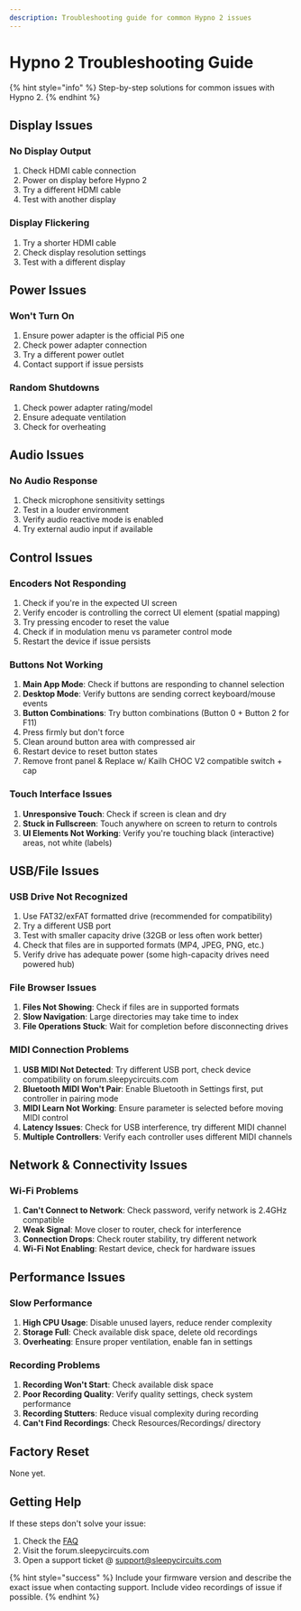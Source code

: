 ```yaml
---
description: Troubleshooting guide for common Hypno 2 issues
---
```


# Hypno 2 Troubleshooting Guide

{% hint style="info" %}
Step-by-step solutions for common issues with Hypno 2.
{% endhint %}

## Display Issues

### No Display Output
1. Check HDMI cable connection
2. Power on display before Hypno 2
3. Try a different HDMI cable
4. Test with another display

### Display Flickering
1. Try a shorter HDMI cable
2. Check display resolution settings
3. Test with a different display

## Power Issues

### Won't Turn On
1. Ensure power adapter is the official Pi5 one
2. Check power adapter connection
3. Try a different power outlet
4. Contact support if issue persists

### Random Shutdowns
1. Check power adapter rating/model
2. Ensure adequate ventilation
3. Check for overheating

## Audio Issues

### No Audio Response
1. Check microphone sensitivity settings
2. Test in a louder environment
3. Verify audio reactive mode is enabled
4. Try external audio input if available

## Control Issues

### Encoders Not Responding
1. Check if you're in the expected UI screen
2. Verify encoder is controlling the correct UI element (spatial mapping)
3. Try pressing encoder to reset the value
4. Check if in modulation menu vs parameter control mode
5. Restart the device if issue persists

### Buttons Not Working
1. **Main App Mode**: Check if buttons are responding to channel selection
2. **Desktop Mode**: Verify buttons are sending correct keyboard/mouse events
3. **Button Combinations**: Try button combinations (Button 0 + Button 2 for F11)
4. Press firmly but don't force
5. Clean around button area with compressed air
6. Restart device to reset button states
7. Remove front panel & Replace w/ Kailh CHOC V2 compatible switch + cap

### Touch Interface Issues
1. **Unresponsive Touch**: Check if screen is clean and dry
2. **Stuck in Fullscreen**: Touch anywhere on screen to return to controls
3. **UI Elements Not Working**: Verify you're touching black (interactive) areas, not white (labels)

## USB/File Issues

### USB Drive Not Recognized
1. Use FAT32/exFAT formatted drive (recommended for compatibility)
2. Try a different USB port
3. Test with smaller capacity drive (32GB or less often work better)
4. Check that files are in supported formats (MP4, JPEG, PNG, etc.)
5. Verify drive has adequate power (some high-capacity drives need powered hub)

### File Browser Issues
1. **Files Not Showing**: Check if files are in supported formats
2. **Slow Navigation**: Large directories may take time to index
3. **File Operations Stuck**: Wait for completion before disconnecting drives

### MIDI Connection Problems
1. **USB MIDI Not Detected**: Try different USB port, check device compatibility on forum.sleepycircuits.com
2. **Bluetooth MIDI Won't Pair**: Enable Bluetooth in Settings first, put controller in pairing mode
3. **MIDI Learn Not Working**: Ensure parameter is selected before moving MIDI control
4. **Latency Issues**: Check for USB interference, try different MIDI channel
5. **Multiple Controllers**: Verify each controller uses different MIDI channels

## Network & Connectivity Issues

### Wi-Fi Problems
1. **Can't Connect to Network**: Check password, verify network is 2.4GHz compatible
2. **Weak Signal**: Move closer to router, check for interference
3. **Connection Drops**: Check router stability, try different network
4. **Wi-Fi Not Enabling**: Restart device, check for hardware issues

## Performance Issues

### Slow Performance
1. **High CPU Usage**: Disable unused layers, reduce render complexity
3. **Storage Full**: Check available disk space, delete old recordings
4. **Overheating**: Ensure proper ventilation, enable fan in settings

### Recording Problems
1. **Recording Won't Start**: Check available disk space
2. **Poor Recording Quality**: Verify quality settings, check system performance
3. **Recording Stutters**: Reduce visual complexity during recording
4. **Can't Find Recordings**: Check Resources/Recordings/ directory

## Factory Reset

None yet.

## Getting Help

If these steps don't solve your issue:
1. Check the [FAQ](hypno-2-faq.md)
2. Visit the forum.sleepycircuits.com
3. Open a support ticket @ support@sleepycircuits.com

{% hint style="success" %}
Include your firmware version and describe the exact issue when contacting support. Include video recordings of issue if possible.
{% endhint %} 